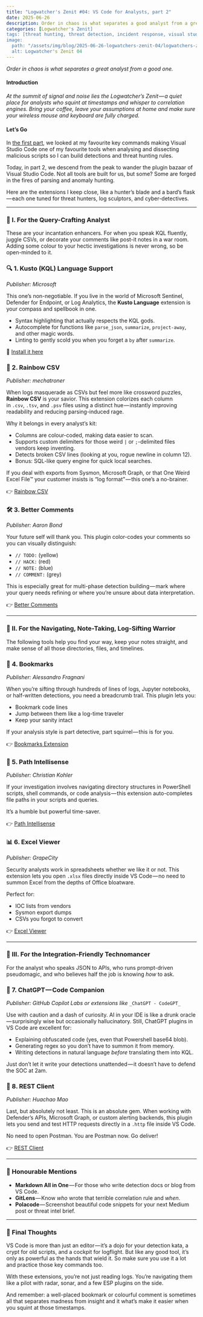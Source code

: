 ```yaml
---
title: "Logwatcher's Zenit #04: VS Code for Analysts, part 2"
date: 2025-06-26
description: Order in chaos is what separates a good analyst from a great one.
categories: [Logwatcher's Zenit]
tags: [threat hunting, threat detection, incident response, visual studio code]
image:
  path: "/assets/img/blog/2025-06-26-logwatchers-zenit-04/logwatchers-zenit-title-04.png"
  alt: Logwatcher's Zenit 04
---
```


_Order in chaos is what separates a great analyst from a good one._

#### Introduction

_At the summit of signal and noise lies the Logwatcher’s Zenit — a quiet place for analysts who squint at timestamps and whisper to correlation engines. Bring your coffee, leave your assumptions at home and make sure your wireless mouse and keyboard are fully charged._

#### Let’s Go

In [the first part](https://threathunter-chronicles.com/blog/logwatchers-zenit/2025-05-29-vscode-for-analysts-part-1.html), we looked at my favourite key commands making Visual Studio Code one of my favourite tools when analysing and dissecting malicious scripts so I can build detections and threat hunting rules.

Today, in part 2, we descend from the peak to wander the plugin bazaar of Visual Studio Code. Not all tools are built for us, but some? Some are forged in the fires of parsing and anomaly hunting.

Here are the extensions I keep close, like a hunter’s blade and a bard’s flask — each one tuned for threat hunters, log sculptors, and cyber-detectives.

---

### 🧠 I. For the Query-Crafting Analyst

These are your incantation enhancers. For when you speak KQL fluently, juggle CSVs, or decorate your comments like post-it notes in a war room. Adding some colour to your hectic investigations is never wrong, so be open-minded to it.

### 🔍 1. Kusto (KQL) Language Support

_Publisher: Microsoft_

This one’s non-negotiable. If you live in the world of Microsoft Sentinel, Defender for Endpoint, or Log Analytics, the **Kusto Language** extension is your compass and spellbook in one.

- Syntax highlighting that actually respects the KQL gods.
- Autocomplete for functions like `parse_json`, `summarize`, `project-away`, and other magic words.
- Linting to gently scold you when you forget a `by` after `summarize`.

🔗 [Install it here](https://marketplace.visualstudio.com/items?itemName=ms-kusto.kusto-language)

### 🌈 2. Rainbow CSV

_Publisher: mechatroner_

When logs masquerade as CSVs but feel more like crossword puzzles, **Rainbow CSV** is your savior. This extension colorizes each column in `.csv`, `.tsv`, and `.psv` files using a distinct hue — instantly improving readability and reducing parsing-induced rage.

Why it belongs in every analyst’s kit:

- Columns are colour-coded, making data easier to scan.
- Supports custom delimiters for those weird `|` or `;`-delimited files vendors keep inventing.
- Detects broken CSV lines (looking at you, rogue newline in column 12).
- Bonus: SQL-like query engine for quick local searches.

If you deal with exports from Sysmon, Microsoft Graph, or that One Weird Excel File™ your customer insists is “log format” — this one’s a no-brainer.

👉 [Rainbow CSV](https://marketplace.visualstudio.com/items?itemName=mechatroner.rainbow-csv)

### 🛠️ 3. Better Comments

_Publisher: Aaron Bond_

Your future self will thank you. This plugin color-codes your comments so you can visually distinguish:

- `// TODO:` (yellow)
- `// HACK:` (red)
- `// NOTE:` (blue)
- `// COMMENT:` (grey)

This is especially great for multi-phase detection building — mark where your query needs refining or where you’re unsure about data interpretation.

👉 [Better Comments](https://marketplace.visualstudio.com/items?itemName=aaron-bond.better-comments)

---

### 🧭 II. For the Navigating, Note-Taking, Log-Sifting Warrior

The following tools help you find your way, keep your notes straight, and make sense of all those directories, files, and timelines.

### 📁 4. Bookmarks

_Publisher: Alessandro Fragnani_

When you’re sifting through hundreds of lines of logs, Jupyter notebooks, or half-written detections, you need a breadcrumb trail. This plugin lets you:

- Bookmark code lines
- Jump between them like a log-time traveler
- Keep your sanity intact

If your analysis style is part detective, part squirrel — this is for you.

👉 [Bookmarks Extension](https://marketplace.visualstudio.com/items?itemName=alefragnani.Bookmarks)

### 📁 5. Path Intellisense

_Publisher: Christian Kohler_

If your investigation involves navigating directory structures in PowerShell scripts, shell commands, or code analysis — this extension auto-completes file paths in your scripts and queries.

It’s a humble but powerful time-saver.

👉 [Path Intellisense](https://marketplace.visualstudio.com/items?itemName=christian-kohler.path-intellisense)

### 📊 6. Excel Viewer

_Publisher: GrapeCity_

Security analysts work in spreadsheets whether we like it or not. This extension lets you open `.xlsx` files directly inside VS Code — no need to summon Excel from the depths of Office bloatware.

Perfect for:

- IOC lists from vendors
- Sysmon export dumps
- CSVs you forgot to convert

👉 [Excel Viewer](https://marketplace.visualstudio.com/items?itemName=GrapeCity.gc-excelviewer)

---

### 🧪 III. For the Integration-Friendly Technomancer

For the analyst who speaks JSON to APIs, who runs prompt-driven pseudomagic, and who believes half the job is knowing _how_ to ask.

### 🧠 7. ChatGPT — Code Companion

_Publisher: GitHub Copilot Labs or extensions like_ `_ChatGPT - CodeGPT_`

Use with caution and a dash of curiosity. AI in your IDE is like a drunk oracle — surprisingly wise but occasionally hallucinatory. Still, ChatGPT plugins in VS Code are excellent for:

- Explaining obfuscated code (yes, even that Powershell base64 blob).
- Generating regex so you don’t have to summon it from memory.
- Writing detections in natural language _before_ translating them into KQL.

Just don’t let it write your detections unattended — it doesn’t have to defend the SOC at 2am.

### 🔄 8. REST Client

_Publisher: Huachao Mao_

Last, but absolutely not least. This is an absolute gem. When working with Defender’s APIs, Microsoft Graph, or custom alerting backends, this plugin lets you send and test HTTP requests directly in a `.http` file inside VS Code.

No need to open Postman. You are Postman now. Go deliver!

👉 [REST Client](https://marketplace.visualstudio.com/items?itemName=humao.rest-client)

---

  

### 🎁 Honourable Mentions

- **Markdown All in One** — For those who write detection docs or blog from VS Code.
- **GitLens** — Know _who_ wrote that terrible correlation rule and _when_.
- **Polacode** — Screenshot beautiful code snippets for your next Medium post or threat intel brief.

---

### 🧘 Final Thoughts

VS Code is more than just an editor — it’s a dojo for your detection kata, a crypt for old scripts, and a cockpit for logflight. But like any good tool, it’s only as powerful as the hands that wield it. So make sure you use it a lot and practice those key commands too.

With these extensions, you’re not just reading logs. You’re navigating them like a pilot with radar, sonar, and a few ESP plugins on the side.

And remember: a well-placed bookmark or colourful comment is sometimes all that separates madness from insight and it what’s make it easier when you squint at those timestamps.
